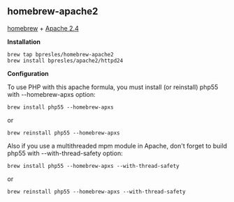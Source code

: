 homebrew-apache2
----------------

[homebrew][h] + [Apache 2.4][a]

[h]: https://github.com/mxcl/homebrew
[a]: https://httpd.apache.org/

**Installation**

    brew tap bpresles/homebrew-apache2
    brew install bpresles/apache2/httpd24

**Configuration**

To use PHP with this apache formula, you must install (or reinstall) php55 with --homebrew-apxs option:

    brew install php55 --homebrew-apxs

or

    brew reinstall php55 --homebrew-apxs	

Also if you use a multithreaded mpm module in Apache, don't forget to build php55 with --with-thread-safety option:

    brew install php55 --homebrew-apxs --with-thread-safety

or

    brew reinstall php55 --homebrew-apxs --with-thread-safety
